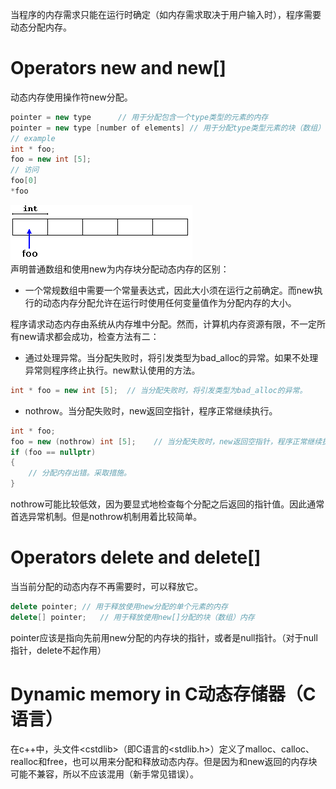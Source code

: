 当程序的内存需求只能在运行时确定（如内存需求取决于用户输入时），程序需要动态分配内存。  

# Operators new and new[]
动态内存使用操作符new分配。  
```c++
pointer = new type      // 用于分配包含一个type类型的元素的内存
pointer = new type [number of elements] // 用于分配type类型元素的块（数组）
// example
int * foo;
foo = new int [5];
// 访问
foo[0]
*foo
```
![](./pics/foo-dynamic.png)  
声明普通数组和使用new为内存块分配动态内存的区别：  
- 一个常规数组中需要一个常量表达式，因此大小须在运行之前确定。而new执行的动态内存分配允许在运行时使用任何变量值作为分配内存的大小。  

程序请求动态内存由系统从内存堆中分配。然而，计算机内存资源有限，不一定所有new请求都会成功，检查方法有二：  
- 通过处理异常。当分配失败时，将引发类型为bad_alloc的异常。如果不处理异常则程序终止执行。new默认使用的方法。
```c++
int * foo = new int [5];  // 当分配失败时，将引发类型为bad_alloc的异常。
```
- nothrow。当分配失败时，new返回空指针，程序正常继续执行。
```c++
int * foo;
foo = new (nothrow) int [5];    // 当分配失败时，new返回空指针，程序正常继续执行。
if (foo == nullptr)
{
    // 分配内存出错。采取措施。
}
```
nothrow可能比较低效，因为要显式地检查每个分配之后返回的指针值。因此通常首选异常机制。但是nothrow机制用着比较简单。

# Operators delete and delete[]
当当前分配的动态内存不再需要时，可以释放它。  
```c++
delete pointer; // 用于释放使用new分配的单个元素的内存
delete[] pointer;   // 用于释放使用new[]分配的块（数组）内存
```
pointer应该是指向先前用new分配的内存块的指针，或者是null指针。（对于null指针，delete不起作用）

# Dynamic memory in C动态存储器（C语言）
在c++中，头文件\<cstdlib\>（即C语言的\<stdlib.h\>）定义了malloc、calloc、realloc和free，也可以用来分配和释放动态内存。但是因为和new返回的内存块可能不兼容，所以不应该混用（新手常见错误）。
